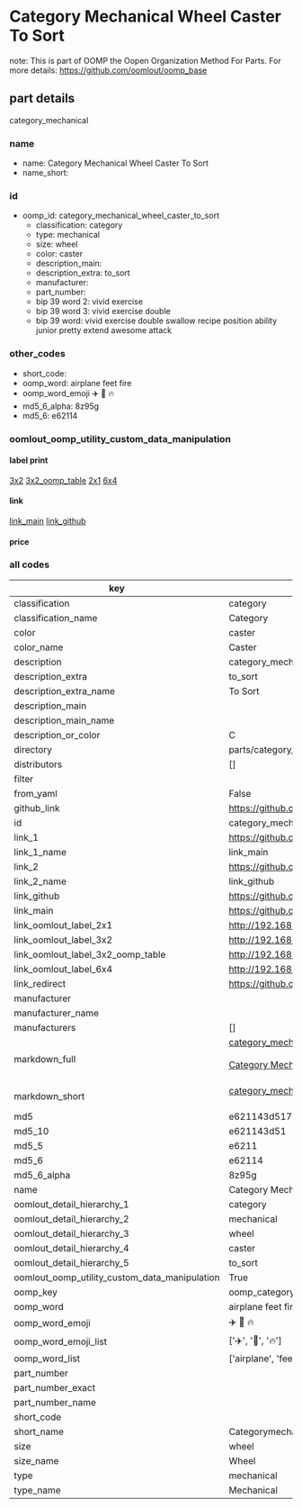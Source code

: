 # Category Mechanical Wheel Caster To Sort  

note: This is part of OOMP the Oopen Organization Method For Parts. For more details: https://github.com/oomlout/oomp_base

##  part details
  



category_mechanical



### name
* name: Category Mechanical Wheel Caster To Sort
* name_short: 
### id
* oomp_id: category_mechanical_wheel_caster_to_sort
  * classification: category
  * type: mechanical
  * size: wheel
  * color: caster
  * description_main: 
  * description_extra: to_sort
  * manufacturer: 
  * part_number: 
  * bip 39 word 2: vivid exercise
  * bip 39 word 3: vivid exercise double
  * bip 39 word: vivid exercise double swallow recipe position ability junior pretty extend awesome attack

### other_codes
* short_code: 
* oomp_word: airplane feet fire
* oomp_word_emoji :airplane: :feet: :fire:
* md5_6_alpha: 8z95g
* md5_6: e62114






### oomlout_oomp_utility_custom_data_manipulation
#### label print
[3x2](http://192.168.1.245:1112/?label=oomp%208z95g)
[3x2_oomp_table](http://192.168.1.108:1112/?label=oomp%208z95g)
[2x1](http://192.168.1.242:1112/?label=oomp%208z95g)
[6x4](http://192.168.1.55:1112/?label=oomp%208z95g)    

#### link

[link_main](https://github.com/oomlout/oomlout_oomp_version_1_messy/tree/main/parts/category_mechanical_wheel_caster_to_sort) [link_github](https://github.com/oomlout/oomlout_oomp_version_1_messy/tree/main/parts/category_mechanical_wheel_caster_to_sort)                             

#### price







### all codes 
| key | value |  
| --- | --- |  
| classification | category |  
| classification_name | Category |  
| color | caster |  
| color_name | Caster |  
| description | category_mechanical |  
| description_extra | to_sort |  
| description_extra_name | To Sort |  
| description_main |  |  
| description_main_name |  |  
| description_or_color | C  |  
| directory | parts/category_mechanical_wheel_caster_to_sort |  
| distributors | [] |  
| filter |  |  
| from_yaml | False |  
| github_link | https://github.com/oomlout/oomlout_oomp_part_src/tree/main/parts/category_mechanical_wheel_caster_to_sort |  
| id | category_mechanical_wheel_caster_to_sort |  
| link_1 | https://github.com/oomlout/oomlout_oomp_version_1_messy/tree/main/parts/category_mechanical_wheel_caster_to_sort |  
| link_1_name | link_main |  
| link_2 | https://github.com/oomlout/oomlout_oomp_version_1_messy/tree/main/parts/category_mechanical_wheel_caster_to_sort |  
| link_2_name | link_github |  
| link_github | https://github.com/oomlout/oomlout_oomp_version_1_messy/tree/main/parts/category_mechanical_wheel_caster_to_sort |  
| link_main | https://github.com/oomlout/oomlout_oomp_version_1_messy/tree/main/parts/category_mechanical_wheel_caster_to_sort |  
| link_oomlout_label_2x1 | http://192.168.1.242:1112/?label=oomp%208z95g |  
| link_oomlout_label_3x2 | http://192.168.1.245:1112/?label=oomp%208z95g |  
| link_oomlout_label_3x2_oomp_table | http://192.168.1.108:1112/?label=oomp%208z95g |  
| link_oomlout_label_6x4 | http://192.168.1.55:1112/?label=oomp%208z95g |  
| link_redirect | https://github.com/oomlout/oomlout_oomp_version_1_messy/tree/main/parts/category_mechanical_wheel_caster_to_sort |  
| manufacturer |  |  
| manufacturer_name |  |  
| manufacturers | [] |  
| markdown_full | [category_mechanical_wheel_caster_to_sort](none)<br>[](none)<br>[Category Mechanical Wheel Caster To Sort](none)<br><br> |  
| markdown_short | [category_mechanical_wheel_caster_to_sort](none)<br><br> |  
| md5 | e621143d51792006a1d9ddb08353d7a9 |  
| md5_10 | e621143d51 |  
| md5_5 | e6211 |  
| md5_6 | e62114 |  
| md5_6_alpha | 8z95g |  
| name | Category Mechanical Wheel Caster To Sort |  
| oomlout_detail_hierarchy_1 | category |  
| oomlout_detail_hierarchy_2 | mechanical |  
| oomlout_detail_hierarchy_3 | wheel |  
| oomlout_detail_hierarchy_4 | caster |  
| oomlout_detail_hierarchy_5 | to_sort |  
| oomlout_oomp_utility_custom_data_manipulation | True |  
| oomp_key | oomp_category_mechanical_wheel_caster_to_sort |  
| oomp_word | airplane feet fire |  
| oomp_word_emoji | :airplane: :feet: :fire: |  
| oomp_word_emoji_list | [':airplane:', ':feet:', ':fire:'] |  
| oomp_word_list | ['airplane', 'feet', 'fire'] |  
| part_number |  |  
| part_number_exact |  |  
| part_number_name |  |  
| short_code |  |  
| short_name | Categorymechanical |  
| size | wheel |  
| size_name | Wheel |  
| type | mechanical |  
| type_name | Mechanical |  

